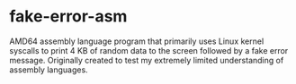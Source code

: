 # fake-error-asm

AMD64 assembly language program that primarily uses Linux kernel syscalls to print 4 KB of random data to the screen followed by a fake error message. Originally created to test my extremely limited understanding of assembly languages.
